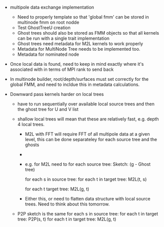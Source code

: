 - multipole data exchange implementation
    - Need to properly template so that 'global fmm' can be stored in multinode fmm on root nodde
    - Test GhostTreeU creation
    - Ghost trees should also be stored as FMM objects so that all kernels can be run with a single trait implementation
    - Ghost trees need metadata for M2L kernels to work properly
    - Metadata for MultiNode Tree needs to be implemented too.
    - Metadata for nominated node

- Once local data is found, need to keep in mind exactly where it's associated with in terms of MPI rank to send back


- In multinode builder, root/depth/surfaces must set correctly for the global FMM, and need to incldue this in metadata calculations.

- Downward pass kernels harder on local trees
    - have to run sequentially over available local source trees and then the ghost tree for U and V list
    - shallow local trees will mean that these are relatively fast, e.g. depth 4 local trees.

        - M2L with FFT will require FFT of all multipole data at a given level, this can be done separateley for each source tree and the ghosts
        -
        - e.g. for M2L need to for each source tree:
        Sketch: (g - Ghost tree)

            for each s in source tree:
                for each t in target tree:
                    M2L(t, s)

            for each t target tree:
                M2L(g, t)

        - Either this, or need to flatten data structure with local source trees. Need to think about this tomorrow.

    - P2P sketch is the same
        for each s in source tree:
            for each t in target tree:
                P2P(s, t)
        for each t in target tree:
            M2L(g, t)

